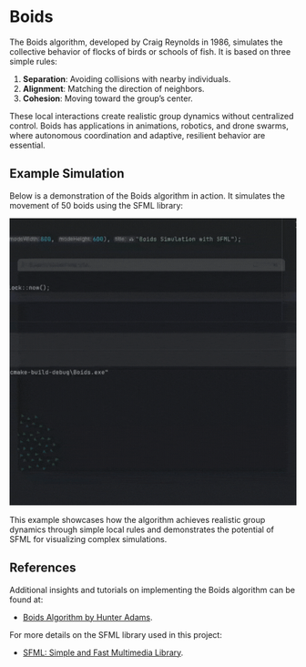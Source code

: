 # Boids

The Boids algorithm, developed by Craig Reynolds in 1986, simulates the collective behavior of flocks of birds or schools of fish. It is based on three simple rules:

1. **Separation**: Avoiding collisions with nearby individuals.
2. **Alignment**: Matching the direction of neighbors.
3. **Cohesion**: Moving toward the group’s center.

These local interactions create realistic group dynamics without centralized control. Boids has applications in animations, robotics, and drone swarms, where autonomous coordination and adaptive, resilient behavior are essential.

## Example Simulation

Below is a demonstration of the Boids algorithm in action. It simulates the movement of 50 boids using the SFML library:

![Boids Simulation](Boids.gif)

This example showcases how the algorithm achieves realistic group dynamics through simple local rules and demonstrates the potential of SFML for visualizing complex simulations.

## References

Additional insights and tutorials on implementing the Boids algorithm can be found at:
- [Boids Algorithm by Hunter Adams](https://vanhunteradams.com/Pico/Animal_Movement/Boids-algorithm.html).

For more details on the SFML library used in this project:
- [SFML: Simple and Fast Multimedia Library](https://www.sfml-dev.org/).
